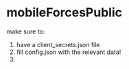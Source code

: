 # mobileForcesPublic
make sure to:
1. have a client_secrets.json file 
2. fill config.json with the relevant data!
3.
